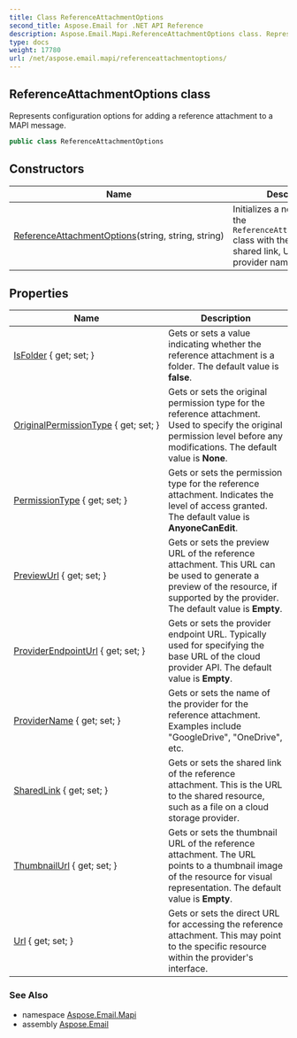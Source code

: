 ```yaml
---
title: Class ReferenceAttachmentOptions
second_title: Aspose.Email for .NET API Reference
description: Aspose.Email.Mapi.ReferenceAttachmentOptions class. Represents configuration options for adding a reference attachment to a MAPI message
type: docs
weight: 17780
url: /net/aspose.email.mapi/referenceattachmentoptions/
---
```

## ReferenceAttachmentOptions class

Represents configuration options for adding a reference attachment to a MAPI message.

```csharp
public class ReferenceAttachmentOptions
```

## Constructors

| Name | Description |
| --- | --- |
| [ReferenceAttachmentOptions](referenceattachmentoptions/)(string, string, string) | Initializes a new instance of the `ReferenceAttachmentOptions` class with the specified shared link, URL, and provider name. |

## Properties

| Name | Description |
| --- | --- |
| [IsFolder](../../aspose.email.mapi/referenceattachmentoptions/isfolder/) { get; set; } | Gets or sets a value indicating whether the reference attachment is a folder. The default value is **false**. |
| [OriginalPermissionType](../../aspose.email.mapi/referenceattachmentoptions/originalpermissiontype/) { get; set; } | Gets or sets the original permission type for the reference attachment. Used to specify the original permission level before any modifications. The default value is **None**. |
| [PermissionType](../../aspose.email.mapi/referenceattachmentoptions/permissiontype/) { get; set; } | Gets or sets the permission type for the reference attachment. Indicates the level of access granted. The default value is **AnyoneCanEdit**. |
| [PreviewUrl](../../aspose.email.mapi/referenceattachmentoptions/previewurl/) { get; set; } | Gets or sets the preview URL of the reference attachment. This URL can be used to generate a preview of the resource, if supported by the provider. The default value is **Empty**. |
| [ProviderEndpointUrl](../../aspose.email.mapi/referenceattachmentoptions/providerendpointurl/) { get; set; } | Gets or sets the provider endpoint URL. Typically used for specifying the base URL of the cloud provider API. The default value is **Empty**. |
| [ProviderName](../../aspose.email.mapi/referenceattachmentoptions/providername/) { get; set; } | Gets or sets the name of the provider for the reference attachment. Examples include "GoogleDrive", "OneDrive", etc. |
| [SharedLink](../../aspose.email.mapi/referenceattachmentoptions/sharedlink/) { get; set; } | Gets or sets the shared link of the reference attachment. This is the URL to the shared resource, such as a file on a cloud storage provider. |
| [ThumbnailUrl](../../aspose.email.mapi/referenceattachmentoptions/thumbnailurl/) { get; set; } | Gets or sets the thumbnail URL of the reference attachment. The URL points to a thumbnail image of the resource for visual representation. The default value is **Empty**. |
| [Url](../../aspose.email.mapi/referenceattachmentoptions/url/) { get; set; } | Gets or sets the direct URL for accessing the reference attachment. This may point to the specific resource within the provider's interface. |

### See Also

* namespace [Aspose.Email.Mapi](../../aspose.email.mapi/)
* assembly [Aspose.Email](../../)


